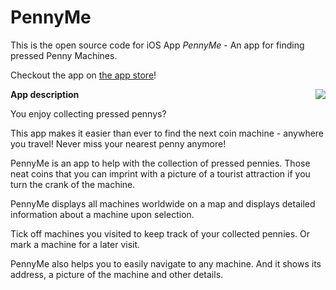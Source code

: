 # PennyMe

This is the open source code for iOS App *PennyMe* - An app for finding pressed Penny Machines.

Checkout the app on [the app store](https://apps.apple.com/gb/app/pennylocator/id1635027001?platform=iphone)!

<img align="right" src=https://user-images.githubusercontent.com/20857899/184221232-5a37ec6f-dba8-4093-b9a8-ad6cfad33e3c.gif >


**App description**

You enjoy collecting pressed pennys?

This app makes it easier than ever to find the next coin machine - anywhere you travel! Never miss your nearest penny anymore!

PennyMe is an app to help with the collection of pressed pennies. Those neat coins that you can imprint with a picture of a tourist attraction if you turn the crank of the machine.

PennyMe displays all machines worldwide on a map and displays detailed information about a machine upon selection.

Tick off machines you visited to keep track of your collected pennies. Or mark a machine for a later visit.

PennyMe also helps you to easily navigate to any machine. And it shows its address, a picture of the machine and other details.







